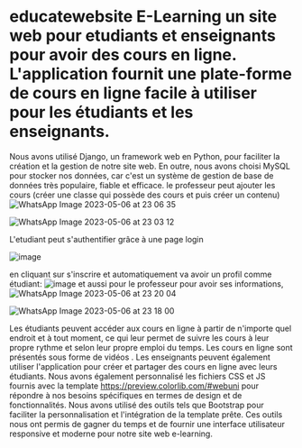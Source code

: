 # educatewebsite E-Learning un site web pour etudiants et enseignants pour avoir des cours en ligne. L'application fournit une plate-forme de cours en ligne facile à utiliser pour les étudiants et les enseignants.
Nous avons utilisé Django, un framework web en Python, pour faciliter la création et la gestion de notre site web. En outre, nous avons choisi MySQL pour stocker nos données, car c'est un système de gestion de base de données très populaire, fiable et efficace.
le professeur peut ajouter les cours (créer une classe qui possède des cours et puis créer un contenu) ![WhatsApp Image 2023-05-06 at 23 06 35](https://user-images.githubusercontent.com/79707457/236648567-4eacd5ba-4b97-4bd1-92e1-0305883d6dfa.jpeg)

![WhatsApp Image 2023-05-06 at 23 03 12](https://user-images.githubusercontent.com/79707457/236648445-d68c0d01-4510-4255-89a5-b1574918ec49.jpeg) 


L'etudiant peut s'authentifier grâce à une page login 

![image](https://user-images.githubusercontent.com/119520692/236649192-5cdfd182-f536-4c3b-aad2-57d75bb5d9fb.png)


en cliquant sur s'inscrire et automatiquement va avoir un profil comme étudiant:
![image](https://user-images.githubusercontent.com/119520692/236649107-65dd92b0-74cb-42aa-bbea-0b233a1f6aa9.png)
et aussi pour le professeur pour avoir ses informations,
![WhatsApp Image 2023-05-06 at 23 20 04](https://user-images.githubusercontent.com/79707457/236648729-ebfac206-5fee-484f-8c15-a06c8f2f8ba3.jpeg)

![WhatsApp Image 2023-05-06 at 23 18 00](https://user-images.githubusercontent.com/79707457/236648682-ecc0a66b-6ef6-400b-9e0f-463e8dc5ba31.jpeg)



Les étudiants peuvent accéder aux cours en ligne à partir de n'importe quel endroit et à tout moment, ce qui leur permet de suivre les cours à leur propre rythme et selon leur propre emploi du temps. Les cours en ligne sont présentés sous forme de vidéos .
Les enseignants peuvent également utiliser l'application pour créer et partager des cours en ligne avec leurs étudiants.
Nous avons également personnalisé les fichiers CSS et JS fournis avec la template https://preview.colorlib.com/#webuni pour répondre à nos besoins spécifiques en termes de design et de fonctionnalités.
Nous avons utilisé des outils tels que Bootstrap pour faciliter la personnalisation et l'intégration de la template prête. Ces outils nous ont permis de gagner du temps et de fournir une interface utilisateur responsive et moderne pour notre site web e-learning.
